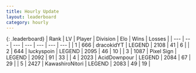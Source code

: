 ```yaml
---
title: Hourly Update
layout: leaderboard
category: hourly
---
```


{: .leaderboard}
| Rank | LV | Player | Division | Elo | Wins | Losses |
| --- | --- | --- | --- | --- | --- | --- |
| <span data-change="0">1</span> | 666 | <span title="ID: 4106">dracokidYT</span> | LEGEND | <span data-change="0">2108</span> | <span data-change="0">41</span> | <span data-change="0">6</span> |
| <span data-change="1">2</span> | 644 | <span title="ID: 512212">luckyspoin</span> | LEGEND | <span data-change="0">2095</span> | <span data-change="0">46</span> | <span data-change="0">10</span> |
| <span data-change="-1">3</span> | 1087 | <span title="ID: 568882">Pixel Sign</span> | LEGEND | <span data-change="-9">2092</span> | <span data-change="3">91</span> | <span data-change="2">33</span> |
| <span data-change="1">4</span> | 2023 | <span title="ID: 304661">AcidDownpour</span> | LEGEND | <span data-change="3">2084</span> | <span data-change="2">67</span> | <span data-change="1">29</span> |
| <span data-change="-1">5</span> | 2427 | <span title="ID: 164871">KawashiroNitori</span> | LEGEND | <span data-change="0">2083</span> | <span data-change="0">49</span> | <span data-change="0">19</span> |